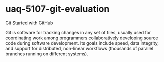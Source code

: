 # uaq-5107-git-evaluation

Git Started with GitHub


Git is software for tracking changes in any set of files, 
usually used for coordinating work among programmers collaboratively developing source code during software development. 
Its goals include speed, data integrity, and support for distributed, non-linear workflows
(thousands of parallel branches running on different systems).
